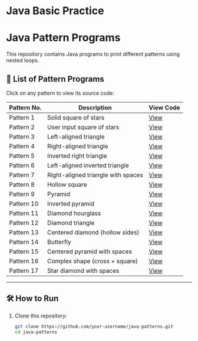 # Java Basic Practice

# Java Pattern Programs

This repository contains Java programs to print different patterns using nested loops.

## 🔢 List of Pattern Programs

Click on any pattern to view its source code:

| Pattern No. | Description                      | View Code |
|-------------|----------------------------------|-----------|
| Pattern 1   | Solid square of stars            | [View](./Pattern1.java) |
| Pattern 2   | User input square of stars       | [View](./Pattern2.java) |
| Pattern 3   | Left-aligned triangle            | [View](./Pattern3.java) |
| Pattern 4   | Right-aligned triangle           | [View](./Pattern4.java) |
| Pattern 5   | Inverted right triangle          | [View](./Pattern5.java) |
| Pattern 6   | Left-aligned inverted triangle   | [View](./Pattern6.java) |
| Pattern 7   | Right-aligned triangle with spaces | [View](./Pattern7.java) |
| Pattern 8   | Hollow square                    | [View](./Pattern8.java) |
| Pattern 9   | Pyramid                          | [View](./Pattern9.java) |
| Pattern 10  | Inverted pyramid                 | [View](./Pattern10.java) |
| Pattern 11  | Diamond hourglass                | [View](./Pattern11.java) |
| Pattern 12  | Diamond triangle                 | [View](./Pattern12.java) |
| Pattern 13  | Centered diamond (hollow sides)  | [View](./Pattern13.java) |
| Pattern 14  | Butterfly                        | [View](./Pattern14.java) |
| Pattern 15  | Centered pyramid with spaces     | [View](./Pattern15.java) |
| Pattern 16  | Complex shape (cross + square)   | [View](./Pattern16.java) |
| Pattern 17  | Star diamond with spaces         | [View](./Pattern17.java) |

---

## 🛠 How to Run

1. Clone this repository:
   ```bash
   git clone https://github.com/your-username/java-patterns.git
   cd java-patterns
